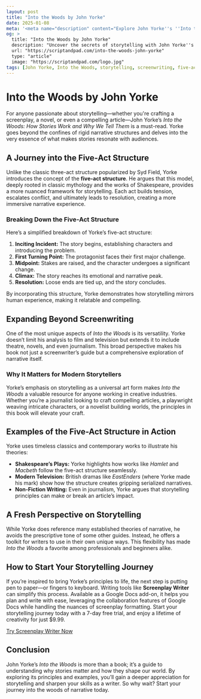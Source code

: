 ```yaml
---
layout: post
title: "Into the Woods by John Yorke"
date: 2025-01-08
meta: '<meta name="description" content="Explore John Yorke''s ''Into the Woods,'' a comprehensive guide to understanding storytelling and the five-act structure. Learn why it’s a must-read for screenwriters."><meta name="keywords" content="John Yorke, Into the Woods, storytelling, five-act structure, screenwriting, narrative theory"><meta name="author" content="Screenplay Writer"><meta name="robots" content="index, follow"><link rel="canonical" href="https://scriptandpad.com/into-the-woods-john-yorke">'
og: >
  title: "Into the Woods by John Yorke"
  description: "Uncover the secrets of storytelling with John Yorke''s ''Into the Woods.'' Learn how the five-act structure shapes narratives across mediums."
  url: "https://scriptandpad.com/into-the-woods-john-yorke"
  type: "article"
  image: "https://scriptandpad.com/logo.jpg"
tags: [John Yorke, Into the Woods, storytelling, screenwriting, five-act structure]
---
```


<h1>Into the Woods by John Yorke</h1>

<p>For anyone passionate about storytelling—whether you're crafting a screenplay, a novel, or even a compelling article—John Yorke’s <em>Into the Woods: How Stories Work and Why We Tell Them</em> is a must-read. Yorke goes beyond the confines of rigid narrative structures and delves into the very essence of what makes stories resonate with audiences.</p>

<h2>A Journey into the Five-Act Structure</h2>
<p>Unlike the classic three-act structure popularized by Syd Field, Yorke introduces the concept of the <strong>five-act structure</strong>. He argues that this model, deeply rooted in classic mythology and the works of Shakespeare, provides a more nuanced framework for storytelling. Each act builds tension, escalates conflict, and ultimately leads to resolution, creating a more immersive narrative experience.</p>

<h3>Breaking Down the Five-Act Structure</h3>
<p>Here’s a simplified breakdown of Yorke’s five-act structure:</p>
<ol>
  <li><strong>Inciting Incident:</strong> The story begins, establishing characters and introducing the problem.</li>
  <li><strong>First Turning Point:</strong> The protagonist faces their first major challenge.</li>
  <li><strong>Midpoint:</strong> Stakes are raised, and the character undergoes a significant change.</li>
  <li><strong>Climax:</strong> The story reaches its emotional and narrative peak.</li>
  <li><strong>Resolution:</strong> Loose ends are tied up, and the story concludes.</li>
</ol>

<p>By incorporating this structure, Yorke demonstrates how storytelling mirrors human experience, making it relatable and compelling.</p>

<h2>Expanding Beyond Screenwriting</h2>
<p>One of the most unique aspects of <em>Into the Woods</em> is its versatility. Yorke doesn’t limit his analysis to film and television but extends it to include theatre, novels, and even journalism. This broad perspective makes his book not just a screenwriter’s guide but a comprehensive exploration of narrative itself.</p>

<h3>Why It Matters for Modern Storytellers</h3>
<p>Yorke’s emphasis on storytelling as a universal art form makes <em>Into the Woods</em> a valuable resource for anyone working in creative industries. Whether you’re a journalist looking to craft compelling articles, a playwright weaving intricate characters, or a novelist building worlds, the principles in this book will elevate your craft.</p>

<h2>Examples of the Five-Act Structure in Action</h2>
<p>Yorke uses timeless classics and contemporary works to illustrate his theories:</p>
<ul>
  <li><strong>Shakespeare’s Plays:</strong> Yorke highlights how works like <em>Hamlet</em> and <em>Macbeth</em> follow the five-act structure seamlessly.</li>
  <li><strong>Modern Television:</strong> British dramas like <em>EastEnders</em> (where Yorke made his mark) show how the structure creates gripping serialized narratives.</li>
  <li><strong>Non-Fiction Writing:</strong> Even in journalism, Yorke argues that storytelling principles can make or break an article’s impact.</li>
</ul>

<h2>A Fresh Perspective on Storytelling</h2>
<p>While Yorke does reference many established theories of narrative, he avoids the prescriptive tone of some other guides. Instead, he offers a toolkit for writers to use in their own unique ways. This flexibility has made <em>Into the Woods</em> a favorite among professionals and beginners alike.</p>

<h2>How to Start Your Storytelling Journey</h2>
<p>If you’re inspired to bring Yorke’s principles to life, the next step is putting pen to paper—or fingers to keyboard. Writing tools like <strong>Screenplay Writer</strong> can simplify this process. Available as a Google Docs add-on, it helps you plan and write with ease, leveraging the collaboration features of Google Docs while handling the nuances of screenplay formatting. Start your storytelling journey today with a 7-day free trial, and enjoy a lifetime of creativity for just $9.99.</p>

<p><a href="https://workspace.google.com/marketplace/app/screenplay_writer/417536167724" target="_blank">Try Screenplay Writer Now</a></p>

<h2>Conclusion</h2>
<p>John Yorke’s <em>Into the Woods</em> is more than a book; it’s a guide to understanding why stories matter and how they shape our world. By exploring its principles and examples, you’ll gain a deeper appreciation for storytelling and sharpen your skills as a writer. So why wait? Start your journey into the woods of narrative today.</p>
